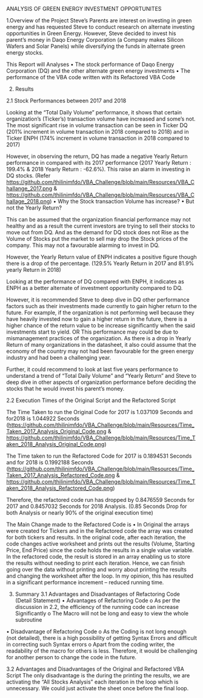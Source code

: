 ANALYSIS OF GREEN ENERGY INVESTMENT OPPORTUNITES 

1.Overview of the Project
Steve’s Parents are interest on investing in green energy and has requested Steve to conduct research on alternate investing opportunities in Green Energy. However, Steve decided to invest his parent’s money in Daqo Energy Corporation (a Company makes Silicon Wafers and Solar Panels) while diversifying the funds in alternate green energy stocks.

 This Report will Analyses 
•	The stock performance of Daqo Energy Corporation (DQ) and the other alternate green energy investments 
•	The performance of the VBA code written with its Refactored VBA Code 

2. Results

2.1 Stock Performances between 2017 and 2018

Looking at the “Total Daily Volume” performance, it shows that certain organization’s (Ticker’s) transaction volume have increased and some’s not. The most significant rise in volume transaction can be seen in Ticker DQ (201% increment in volume transaction in 2018 compared to 2018) and in Ticker ENPH (174% increment in volume transaction in 2018 compared to 2017) 

However, in observing the return, DQ has made a negative Yearly Return performance in compared with its 2017 performance (2017 Yearly Return : 199.4% & 2018 Yearly Return : -62.6%). This raise an alarm in investing in DQ stocks. (Refer https://github.com/thilinimfdo/VBA_Challenge/blob/main/Resources/VBA_Challange_2017.png & https://github.com/thilinimfdo/VBA_Challenge/blob/main/Resources/VBA_Challage_2018.png)
•	Why the Stock transaction Volume has increase?
•	But not the Yearly Return?

This can be assumed that the organization financial performance may not healthy and as a result the current investors are trying to sell their stocks to move out from DQ. And as the demand for DQ stock does not Rise as the Volume of Stocks put the market to sell may drop the Stock prices of the company. This may not a favourable alarming to invest in DQ. 

However, the Yearly Return value of ENPH indicates a positive figure though there is a drop of the percentage. (129.5% Yearly Return in 2017 and 81.9% yearly Return in 2018)
  
Looking at the performance of DQ compared with ENPH, it indicates as ENPH as a better alternate of investment opportunity compared to DQ. 

However, it is recommended Steve to deep dive in DQ other performance factors such as their investments made currently to gain higher return to the future. For example, if the organization is not performing well because they have heavily invested now to gain a higher return in the future, there is a higher chance of the return value to be increase significantly when the said investments start to yield. OR This performance may could be due to mismanagement practices of the organization. As there is a drop in Yearly Return of many organizations in the datasheet, it also could assume that the economy of the country may not had been favourable for the green energy industry and had been a challenging year.

Further, it could recommend to look at last five years performance to understand a trend of “Total Daily Volume” and “Yearly Return” and Steve to deep dive in other aspects of organization performance before deciding the stocks that he would invest his parent’s money.

2.2 Execution Times of the Original Script and the Refactored Script

The Time Taken to run the Original Code for 2017 is 1.037109 Seconds and for2018 is 1.044922 Seconds (https://github.com/thilinimfdo/VBA_Challenge/blob/main/Resources/Time_Taken_2017_Analysis_Original_Code.png & https://github.com/thilinimfdo/VBA_Challenge/blob/main/Resources/Time_Taken_2018_Analysis_Original_Code.png)

The Time taken to run the Refactored Code for 2017 is 0.1894531 Seconds and for 2018 is 0.1992188 Seconds (https://github.com/thilinimfdo/VBA_Challenge/blob/main/Resources/Time_Taken_2017_Analysis_Refactored_Code.png & https://github.com/thilinimfdo/VBA_Challenge/blob/main/Resources/Time_Taken_2018_Analysis_Refactored_Code.png)

Therefore, the refactored code run has dropped by 0.8476559 Seconds for 2017 and 0.8457032 Seconds for 2018 Analysis. (0.85 Seconds Drop for both Analysis or nearly 90% of the original execution time)

The Main Change made to the Refactored Code is 
•	In Original the arrays were created for Tickers and in the Refactored code the array was created for both tickers and results.
In the original code, after each iteration, the code changes active worksheet and prints out the results (Volume, Starting Price, End Price) since the code holds the results in a single value variable. In the refactored code, the result is stored in an array enabling us to store the results without needing to print each iteration. Hence, we can finish going over the data without printing and worry about printing the results and changing the worksheet after the loop. In my opinion, this has resulted in a significant performance increment – reduced running time.
	
3. Summary
3.1 Advantages and Disadvantages of Refactoring Code (Detail Statement)
•	Advantages of Refactoring Code
o	As per the discussion in 2.2, the efficiency of the running code can increase Significantly
o	The Macro will not be long and easy to view the whole subroutine 

•	Disadvantage of Refactoring Code
o	As the Coding is not long enough (not detailed), there is a high possibility of getting Syntax Errors and difficult in correcting such Syntax errors
o	Apart from the coding writer, the readability of the macro for others is less. Therefore, it would be challenging for another person to change the code in the future.

3.2 Advantages and Disadvantages of the Original and Refactored VBA Script
The only disadvantage is the during the printing the results, we are activating the “All Stocks Analysis” each iteration in the loop which is unnecessary. We could just activate the sheet once before the final loop.